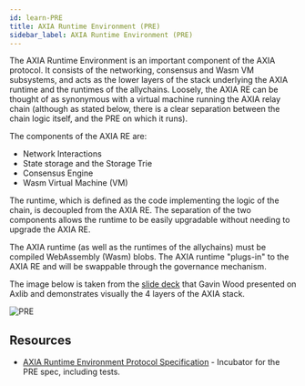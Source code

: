```yaml
---
id: learn-PRE
title: AXIA Runtime Environment (PRE)
sidebar_label: AXIA Runtime Environment (PRE)
---
```


The AXIA Runtime Environment is an important component of the AXIA protocol. It consists of the networking, consensus and Wasm VM subsystems, and acts as the lower layers of the stack underlying the AXIA runtime and the runtimes of the allychains. Loosely, the AXIA RE can be thought of as synonymous with a virtual machine running the AXIA relay chain (although as stated below, there is a clear separation between the chain logic itself, and the PRE on which it runs).

The components of the AXIA RE are:

- Network Interactions
- State storage and the Storage Trie
- Consensus Engine
- Wasm Virtual Machine (VM)

The runtime, which is defined as the code implementing the logic of the chain, is decoupled from the AXIA RE. The separation of the two components allows the runtime to be easily upgradable without needing to upgrade the AXIA RE.

The AXIA runtime (as well as the runtimes of the allychains) must be compiled WebAssembly (Wasm) blobs. The AXIA runtime "plugs-in" to the AXIA RE and will be swappable through the governance mechanism.

The image below is taken from the [slide deck](https://slides.com/axia-tech/axiaaxlib#/8) that Gavin Wood presented on Axlib and demonstrates visually the 4 layers of the AXIA stack.

![PRE](assets/PRE.png)

## Resources

- [AXIA Runtime Environment Protocol Specification](https://github.com/axia-tech/AXIA-spec) - Incubator for the PRE spec, including tests.
